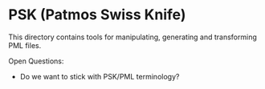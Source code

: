 PSK (Patmos Swiss Knife)
========================

This directory contains tools for manipulating, generating and transforming
PML files.

Open Questions:
* Do we want to stick with PSK/PML terminology?

